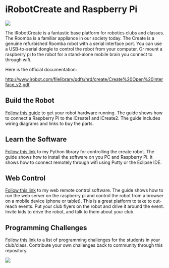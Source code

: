 # iRobotCreate and Raspberry Pi

![](https://github.com/topherCantrell/robots-iRobotCreate/blob/master/art/small.jpg)

The iRobotCreate is a fantastic base platform for robotics clubs and classes. The Roomba is a familiar appliance in our society today. The 
Create is a genuine refurbished Roomba robot with a serial interface port. You can use a USB-to-serial dongle to control the
robot from your computer. Or mount a raspberry pi to the robot for a stand-alone mobile brain you connect to through wifi.

Here is the official documentation:

http://www.irobot.com/filelibrary/pdfs/hrd/create/Create%20Open%20Interface_v2.pdf

## Build the Robot

[Follow this guide](HARDWARE.md) to get your robot hardware running. The guide shows how to connect a Raspberry Pi to the iCreate1 and iCreate2.
The guide includes wiring diagrams and links to buy the parts.

## Learn the Software

[Follow this link](lib) to my Python library for controlling the create robot. The guide shows how to install the software on you PC
and Raspberry Pi. It shows how to connect remotely through wifi using Putty or the Eclipse IDE.

## Web Control

[Follow this link](webcontrol) to my web remote control software. The guide shows how to run the web server on the raspberry pi and control
the robot from a browser on a mobile device (phone or tablet). This is a great platform to take to out-reach events. Put your club flyers on the
robot and drive it around the event. Invite kids to drive the robot, and talk to them about your club.

## Programming Challenges

[Follow this link](challenges) to a list of programming challenges for the students in your club/class. Contribute your own challenges back to community through
this repository.

![](https://github.com/topherCantrell/robots-iRobotCreate/blob/master/art/smallBadge.jpg)
